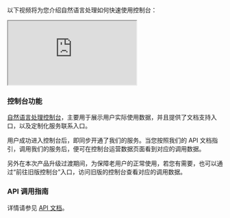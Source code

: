 

以下视频将为您介绍自然语言处理如何快速使用控制台：
<div class="doc-video-mod"><iframe src="https://cloud.tencent.com/edu/learning/quick-play/1986-23246?source=gw.doc.media&withPoster=1&notip=1"></iframe></div>

### 控制台功能
 [自然语言处理控制台](https://console.cloud.tencent.com/nlp2)，主要用于展示用户实际使用数据，并且提供了文档支持入口，以及定制化服务联系入口。

用户成功进入控制台后，即同步开通了我们的服务。当您按照我们的 API 文档指引，调用我们的服务后，便可在控制台运营数据页面看到对应的调用数据。

另外在本次产品升级过渡期间，为保障老用户的正常使用，若您有需要，也可以通过“前往旧版控制台”入口，访问旧版的控制台查看对应的调用数据。

### API 调用指南
详情请参见 [API 文档](https://cloud.tencent.com/document/product/271/35484)。
